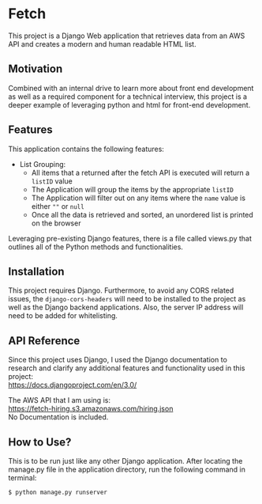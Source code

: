 # Fetch

This project is a Django Web application that retrieves data from an AWS API and creates a modern and human readable HTML list.

## Motivation
 Combined with an internal drive to learn more about front end development as well as a required component for a technical interview, this project is a deeper example of leveraging python and html for front-end development.

## Features
This application contains the following features:
* List Grouping:
  * All items that a returned after the fetch API is executed will return a `listID` value
  * The Application will group the items by the appropriate `listID`
  * The Application will filter out on any items where the `name` value is either `""` or `null`
  * Once all the data is retrieved and sorted, an unordered list is printed on the browser

Leveraging pre-existing Django features, there is a file called views.py that outlines all of the Python methods and functionalities.

## Installation
This project requires Django. Furthermore, to avoid any CORS related issues, the `django-cors-headers` will need to be installed to the project as well as the Django backend applications. Also, the server IP address will need to be added for whitelisting.

## API Reference
Since this project uses Django, I used the Django documentation to research and clarify any additional features and functionality used in this project:\
  https://docs.djangoproject.com/en/3.0/

The AWS API that I am using is:\
  https://fetch-hiring.s3.amazonaws.com/hiring.json
\
No Documentation is included.

## How to Use?
This is to be run just like any other Django application. After locating the manage.py file in the application directory, run the following command in terminal:

```
$ python manage.py runserver
```
